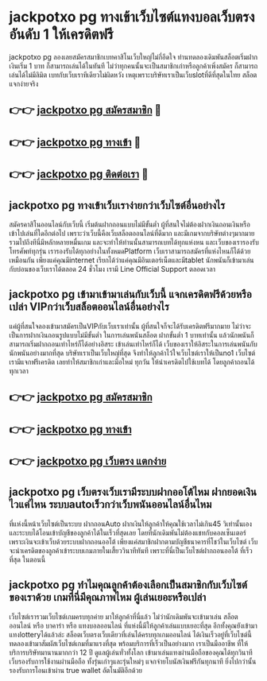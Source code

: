 # jackpotxo pg ทางเข้าเว็บไซต์แทงบอลเว็บตรง อันดับ 1 ให้เครดิตฟรี

jackpotxo pg ลองเลยสมัครสมาชิกเบทคาสิโนเว็บใหญ่ไม่กี่อึดใจ ท่านทดลองเดิมพันสล็อตเริ่มฝากเงินเริ่ม 1 บาท ก็สามารถเล่นได้ในทันที ไม่ว่าทุกคนนั้นจะเป็นสมาชิกเก่าหรือลูกค้าเพิ่งสมัคร ก็สามารถเล่นได้ไม่มีลิมิต เบทกับเว็บเราทีเดียวไม่ผิดหวัง เหตุเพราะบริษัทเราเป็นเว็บslotที่ดีที่สุดในไทย สล็อตแจกง่ายจริง

## 👉👉 [jackpotxo pg สมัครสมาชิก](https://bit.ly/3Ckzg5n) 🎰
## 👉👉 [jackpotxo pg ทางเข้า](https://bit.ly/3Ckzg5n) 🎰
## 👉👉 [jackpotxo pg ติดต่อเรา](https://bit.ly/3Ckzg5n) 🎰

## jackpotxo pg ทางเข้าเว็บเราง่ายกว่าเว็บไซต์อื่นอย่างไร
สมัครคาสิโนออนไลน์กับเว็บนี้ เริ่มต้นฝากถอนแบบไม่มีขั้นต่ำ ผู้ที่สนใจไม่ต้องฝากเงินถอนเงินหรือเข้าไปเล่นที่ใดอีกต่อไป เพราะว่าเว็บนี้คือเว็บสล็อตออนไลน์ที่ดีมาก และมีเกมจากบริษัทต่างๆมากมาย รวมไปถึงทีนี่มีหลักหลายหมื่นเกม และจะทำให้ท่านนั้นสามารถเบทได้ทุกแห่งหน และเว็บของเรารองรับโทรศัพท์ทุกรุ่น เรารองรับได้ทุกอย่างในทั้งหมดPlatform เว็บเราสามารถสมัครที่แห่งไหนก็ได้ด้วยเหมือนกัน เพียงแค่คุณมีinternet เรียกได้ว่าแค่คุณมีอินเตอร์เน็ตและมีtablet นักพนันก็เข้ามาเล่นกับบ่อนของเว็บเราได้ตลอด 24 ชั่วโมง เรามี Line Official Support ตลอดเวลา

## jackpotxo pg เข้ามาเข้ามาเล่นกับเว็บนี้ แจกเครดิตฟรีด้วยหรือเปล่า VIPกว่าเว็บสล็อตออนไลน์อื่นอย่างไร
แค่ผู้ที่สนใจลองเข้ามาสมัครเป็นVIPกับเว็บเราเท่านั้น ผู้ที่สนใจก็จะได้รับเครดิตฟรีมากมาย ไม่ว่าจะเป็นการฝากเงินถอนรูปแบบไม่มีขั้นต่ำ ในการเล่นพนันสล็อต ฝากขั้นต่ำ 1 บาทเท่านั้น แล้วนักพนันก็สามารถเริ่มฝากถอนเท่าไหร่ก็ได้อย่างอิสระ เข้าเล่นเท่าไหร่ก็ได้ เว็บของเราให้อิสระในการเล่นพนันกับนักพนันอย่างมากที่สุด บริษัทเราเป็นเว็บใหญ่ที่สุด จึงทำให้ลูกค้าไว้ใจเว็บไซต์เราให้เป็นno1 เว็บไซต์เรามีแจกฟรีเครดิต เลยทำให้สมาชิกเก่าและมือใหม่ ทุกวัน ให้นำเครดิตไปใช้เบทได้ โดยลูกค้าถอนได้ทุกเวลา

## 👉👉 [jackpotxo pg สมัครสมาชิก](https://bit.ly/3Ckzg5n)
## 👉👉 [jackpotxo pg ทางเข้า](https://bit.ly/3Ckzg5n)
## 👉👉 [jackpotxo pg เว็บตรง แตกง่าย](https://bit.ly/3Ckzg5n)

## jackpotxo pg เว็บตรงเว็บเรามีระบบฝากออโต้ไหม ฝากยอดเงินไวแค่ไหน ระบบautoเร็วกว่าเว็บพนันออนไลน์อื่นไหม
ที่แห่งนี้หน้าเว็บไซต์เป็นระบบ ฝากถอนAuto ฝากเงินให้ลูกค้าให้คุณใช้เวลาไม่เกิน45 วิเท่านั้นเอง และระบบได้โอนเข้าบัญชีของลูกค้าได้ในเร็วที่สุดเลย โดยที่นักเดิมพันไม่ต้องแชทกับคอลเซ็นเตอร์ เพราะเงินจะเข้าเว็บด้วยระบบฝากถอนออโต้ เพียงแค่สมาชิกฝากตามบัญชีธนาคารที่โชว์ในเว็บไซต์ เว็บจะนำเครดิตของลูกค้าเข้าระบบเกมภายในเสี้ยววินาทีทันที เพราะที่นี่เป็นเว็บไซต์ฝากถอนออโต้ ที่เร็วที่สุด ในตอนนี้

## jackpotxo pg ทำไมคุณลูกค้าต้องเลือกเป็นสมาชิกกับเว็บไซต์ของเราด้วย เกมที่นี่มีคุณภาพไหม ผู้เล่นเยอะหรือเปล่า
เว็บไซต์เรารวมเว็บไซต์เกมครบทุกค่าย มาให้ลูกค้าที่นี่แล้ว ไม่ว่านักเดิมพันจะเข้ามาเล่น สล็อตออนไลน์ หรือ บาคาร่า หรือ แทงบอลออนไลน์ ที่แห่งนี้มีให้ลูกค้าเล่นแบบเยอะที่สุด อีกทั้งคุณยังเข้ามาแทงlotteryได้แล้วล่ะ สล็อตเว็บตรงเว็บเดียวที่เล่นได้ครบทุกเกมออนไลน์ ได้เงินเร็วอยู่ที่เว็บไซต์นี้ ทดลองเข้ามาสัมผัสเว็บไซต์เกมที่มาแรงที่สุด พร้อมบริการที่เร็วเป็นอย่างมาก เราเป็นมืออาชีพ ที่ให้บริการบริษัทมานานมากกว่า 12 ปี ดูแลผู้เล่นทั่วทั้งโลก เข้ามาเล่นแทงผ่านมือถือของคุณได้ทุกวินาที เว็บรองรับการใช้งานผ่านมือถือ ทั้งรุ่นเก่าๆและรุ่นใหม่ๆ แจกจ่ายโบนัสเงินฟรีกันทุกนาที ยิ่งไปกว่านั้นรองรับการโอนเข้าผ่าน true wallet อัตโนมัติอีกด้วย
